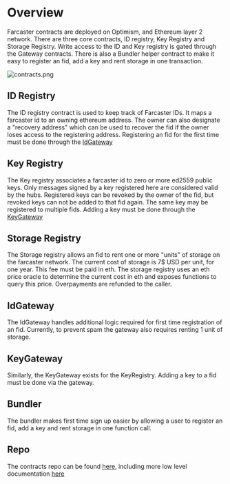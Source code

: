 # Overview

Farcaster contracts are deployed on Optimism, and Ethereum layer 2 network. There are three core contracts,
ID registry, Key Registry and Storage Registry. Write access to the ID and Key registry is gated through the Gateway
contracts. There is also a Bundler helper contract to make it easy to register an fid, add a key and rent storage in one
transaction.

![contracts.png](/assets/contracts.png)

## ID Registry

The ID registry contract is used to keep track of Farcaster IDs. It maps a farcaster id to an owning ethereum
address. The owner can also designate a "recovery address" which can be used to recover the fid if the owner loses
access to the registering address. Registering an fid for the first time must be done through
the [IdGateway](#idgateway)

## Key Registry

The Key registry associates a farcaster id to zero or more ed2559 public keys. Only messages signed by a key registered
here are considered valid by the hubs. Registered keys can be revoked by the owner of the fid, but revoked keys can not
be added to that fid again. The same key may be registered to multiple fids. Adding a key must be done through the
[KeyGateway](#keygateway)

## Storage Registry

The Storage registry allows an fid to rent one or more "units" of storage on the farcaster network. The current cost of
storage is 7$ USD per unit, for one year. This fee must be paid in eth. The storage registry uses an eth price oracle to
determine the current cost in eth and exposes functions to query this price. Overpayments are refunded to the caller.

## IdGateway

The IdGateway handles additional logic required for first time registration of an fid. Currently, to prevent spam the
gateway also requires renting 1 unit of storage.

## KeyGateway

Similarly, the KeyGateway exists for the KeyRegistry. Adding a key to a fid must be done via the gateway.

## Bundler

The bundler makes first time sign up easier by allowing a user to register an fid, add a key and rent storage in one
function call.

## Repo

The contracts repo can be found [here](https://github.com/farcasterxyz/contracts), including more low level
documentation [here](https://github.com/farcasterxyz/contracts/blob/main/docs/docs.md)
